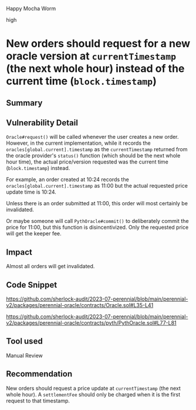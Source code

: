 Happy Mocha Worm

high

# New orders should request for a new oracle version at `currentTimestamp` (the next whole hour) instead of the current time (`block.timestamp`)
## Summary

## Vulnerability Detail

`Oracle#request()` will be called whenever the user creates a new order. However, in the current implementation, while it records the `oracles[global.current].timestamp` as the `currentTimestamp` returned from the oracle provider's `status()` function (which should be the next whole hour time), the actual price/version requested was the current time (`block.timestamp`) instead.

For example, an order created at 10:24 records the `oracles[global.current].timestamp` as 11:00 but the actual requested price update time is 10:24.

Unless there is an order submitted at 11:00, this order will most certainly be invalidated.

Or maybe someone will call `PythOracle#commit()` to deliberately commit the price for 11:00, but this function is disincentivized. Only the requested price will get the keeper fee.

## Impact

Almost all orders will get invalidated.

## Code Snippet

https://github.com/sherlock-audit/2023-07-perennial/blob/main/perennial-v2/packages/perennial-oracle/contracts/Oracle.sol#L35-L41

https://github.com/sherlock-audit/2023-07-perennial/blob/main/perennial-v2/packages/perennial-oracle/contracts/pyth/PythOracle.sol#L77-L81

## Tool used

Manual Review

## Recommendation

New orders should request a price update at `currentTimestamp` (the next whole hour). A `settlementFee` should only be charged when it is the first request to that timestamp.
